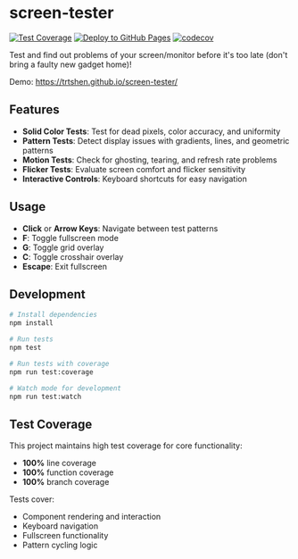 # screen-tester

[![Test Coverage](https://github.com/trtshen/screen-tester/actions/workflows/test-coverage.yml/badge.svg)](https://github.com/trtshen/screen-tester/actions/workflows/test-coverage.yml)
[![Deploy to GitHub Pages](https://github.com/trtshen/screen-tester/actions/workflows/deploy-page.yml/badge.svg)](https://github.com/trtshen/screen-tester/actions/workflows/deploy-page.yml)
[![codecov](https://codecov.io/gh/trtshen/screen-tester/branch/master/graph/badge.svg)](https://codecov.io/gh/trtshen/screen-tester)

Test and find out problems of your screen/monitor before it's too late (don't bring a faulty new gadget home)!

Demo: https://trtshen.github.io/screen-tester/

## Features

- **Solid Color Tests**: Test for dead pixels, color accuracy, and uniformity
- **Pattern Tests**: Detect display issues with gradients, lines, and geometric patterns  
- **Motion Tests**: Check for ghosting, tearing, and refresh rate problems
- **Flicker Tests**: Evaluate screen comfort and flicker sensitivity
- **Interactive Controls**: Keyboard shortcuts for easy navigation

## Usage

- **Click** or **Arrow Keys**: Navigate between test patterns
- **F**: Toggle fullscreen mode
- **G**: Toggle grid overlay
- **C**: Toggle crosshair overlay
- **Escape**: Exit fullscreen

## Development

```bash
# Install dependencies
npm install

# Run tests
npm test

# Run tests with coverage
npm run test:coverage

# Watch mode for development
npm run test:watch
```

## Test Coverage

This project maintains high test coverage for core functionality:
- **100%** line coverage
- **100%** function coverage  
- **100%** branch coverage

Tests cover:
- Component rendering and interaction
- Keyboard navigation
- Fullscreen functionality
- Pattern cycling logic
